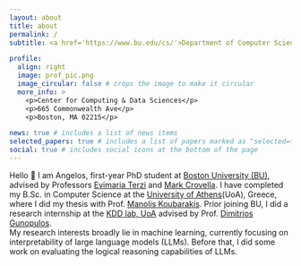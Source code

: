 ```yaml
---
layout: about
title: about
permalink: /
subtitle: <a href='https://www.bu.edu/cs/'>Department of Computer Science, Boston University</a>.

profile:
  align: right
  image: prof_pic.png
  image_circular: false # crops the image to make it circular
  more_info: >
    <p>Center for Computing & Data Sciences</p>
    <p>665 Commonwealth Ave</p>
    <p>Boston, MA 02215</p>

news: true # includes a list of news items
selected_papers: true # includes a list of papers marked as "selected={true}"
social: true # includes social icons at the bottom of the page
---
```


Hello :wave: I am Angelos, first-year PhD student at [Boston University (BU)](https://www.bu.edu/), advised by Professors [Evimaria Terzi](https://cs-people.bu.edu/evimaria/) and [Mark Crovella](https://www.cs.bu.edu/fac/crovella/). I have completed my B.Sc. in Computer Science at the [University of Athens](https://uoa.gr)(UoA), Greece, where I did my thesis with Prof. [Manolis Koubarakis](https://cgi.di.uoa.gr/~koubarak/). Prior joining BU, I did a research internship at the [KDD lab, UoA](http://kddlab.di.uoa.gr/) advised by Prof. [Dimitrios Gunopulos](http://kddlab.di.uoa.gr/dg.html).  
My research interests broadly lie in machine learning, currently focusing on interpretability of large language models (LLMs). Before that, I did some work on evaluating the logical reasoning capabilities of LLMs.